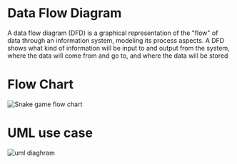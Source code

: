 # Data Flow Diagram

A data flow diagram (DFD) is a graphical representation of the "flow" of data through an information system, modeling its process aspects. A DFD shows what kind of information will be input to and output from the system, where the data will come from and go to, and where the data will be stored



# Flow Chart
![Snake game flow chart](https://user-images.githubusercontent.com/98874671/153590114-82a1553e-8223-4ea6-ba72-b3b078ff7d4f.png)


# UML use case
![uml diaghram](https://user-images.githubusercontent.com/98874671/153590389-000e0390-86f7-45c6-a526-5c1ba13ac6fe.jpg)

